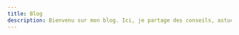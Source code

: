 ```yaml
---
title: Blog
description: Bienvenu sur mon blog. Ici, je partage des conseils, astuces et insights pour booster ta présence en ligne. Que tu sois novice ou expert, c'est la pour améliorer ta visibilité et ton succès en ligne. Reste connecté pour des articles réguliers et des idées inspirantes. Bienvenue à bord, explorateur du webmarketing ! 🦖🚀
---
```

